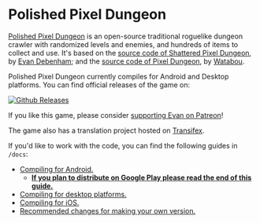 # Polished Pixel Dungeon

[Polished Pixel Dungeon](https://github.com/lordlen/polished-pixel-dungeon) is an open-source traditional roguelike dungeon crawler with randomized levels and enemies, and hundreds of items to collect and use. It's based on the [source code of Shattered Pixel Dungeon](https://github.com/00-Evan/shattered-pixel-dungeon), by [Evan Debenham](https://shatteredpixel.com/about/); and the [source code of Pixel Dungeon](https://github.com/00-Evan/pixel-dungeon-gradle), by [Watabou](https://www.watabou.ru).

Polished Pixel Dungeon currently compiles for Android and Desktop platforms. You can find official releases of the game on:

[![Github Releases](https://shatteredpixel.com/assets/images/badges/github.png)](https://github.com/lordlen/polished-pixel-dungeon/releases)

If you like this game, please consider [supporting Evan on Patreon](https://www.patreon.com/ShatteredPixel)!

The game also has a translation project hosted on [Transifex](https://www.transifex.com/shattered-pixel/shattered-pixel-dungeon/).

If you'd like to work with the code, you can find the following guides in `/docs`:
- [Compiling for Android.](docs/getting-started-android.md)
    - **[If you plan to distribute on Google Play please read the end of this guide.](docs/getting-started-android.md#distributing-your-apk)**
- [Compiling for desktop platforms.](docs/getting-started-desktop.md)
- [Compiling for iOS.](docs/getting-started-ios.md)
- [Recommended changes for making your own version.](docs/recommended-changes.md)